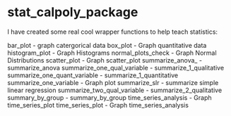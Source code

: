 # stat_calpoly_package

I have created some real cool wrapper functions to help teach statistics:

bar_plot - graph catergorical data
box_plot - Graph quantitative data
histogram_plot - Graph Histograms
normal_plots_check - Graph Normal Distributions
scatter_plot - Graph scatter_plot
summarize_anova_ - summarize_anova
summarize_one_qual_variable - summarize_1_qualitative
summarize_one_quant_variable - summarize_1_quantitative
summarize_one_variable - Graph plot
summarize_slr - summarize simple linear regression
summarize_two_qual_variable - summarize_2_qualitative
summary_by_group - summary_by_group
time_series_analysis - Graph time_series_plot
time_series_plot - Graph time_series_analysis

